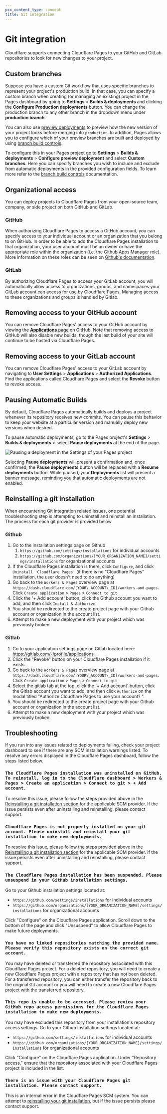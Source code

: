 ```yaml
---
pcx_content_type: concept
title: Git integration
---
```


# Git integration

Cloudflare supports connecting Cloudflare Pages to your GitHub and GitLab repositories to look for new changes to your project.

## Custom branches

Suppose you have a custom Git workflow that uses specific branches to represent your project's production build. In that case, you can specify a custom branch when creating (or managing an existing) project in the Pages dashboard by going to  **Settings** > **Builds & deployments** and clicking the **Configure Production deployments** button. You can change the production branch to any other branch in the dropdown menu under **production branch**.

You can also use [preview deployments](/pages/platform/preview-deployments/) to preview how the new version of your project looks before merging into `production`. In addition, Pages allows you to configure which of your preview branches are built and deployed by using [branch build controls](/pages/platform/branch-build-controls/).

To configure this in your Pages project go to **Settings** > **Builds & deployments** > **Configure preview deployment** and select **Custom branches**. Here you can specify branches you wish to include and exclude from automatic deployments in the provided configuration fields. To learn more refer to the [branch build controls](/pages/platform/branch-build-controls/) documentation.


## Organizational access

You can deploy projects to Cloudflare Pages from your open-source team, company, or side project on both GitHub and GitLab.

### GitHub

When authorizing Cloudflare Pages to access a GitHub account, you can specify access to your individual account or an organization that you belong to on GitHub. In order to be able to add the Cloudflare Pages installation to that organization, your user account must be an owner or have the appropriate role within the organization (i.e. the Github Apps Manager role). More information on these roles can be seen on [Github's documentation](https://docs.github.com/en/organizations/managing-peoples-access-to-your-organization-with-roles/roles-in-an-organization#github-app-managers).

### GitLab

By authorizing Cloudflare Pages to access your GitLab account, you will automatically allow access to organizations, groups, and namespaces your GitLab account can access for use by Cloudflare Pages. Managing access to these organizations and groups is handled by Gitlab.

## Removing access to your GitHub account

You can remove Cloudflare Pages' access to your GitHub account by viewing the [**Applications** page](https://github.com/settings/installations) on GitHub. Note that removing access to GitHub will also disable new builds, though the last build of your site will continue to be hosted via Cloudflare Pages.

## Removing access to your GitLab account

You can remove Cloudflare Pages' access to your GitLab account by navigating to **User Settings** > **Applications** > **Authorized Applications**. Find the applications called Cloudflare Pages and select the **Revoke** button to revoke access.

## Pausing Automatic Builds

By default, Cloudflare Pages automatically builds and deploys a project whenever its repository receives new commits. You can pause this behavior to keep your website at a particular version and manually deploy new versions when desired.

To pause automatic deployments, go to the Pages project's **Settings** > **Builds & deployments** > select **Pause deployments** at the end of the page.

![Pausing a deployment in the Settings of your Pages project](/images/pages/platform/git.pause.png)

Selecting **Pause deployments** will present a confirmation and, once confirmed, the **Pause deployments** button will be replaced with a **Resume deployments** button. While paused, your **Deployments** list will present a banner message, reminding you that automatic deployments are not enabled.

## Reinstalling a git installation

When encountering Git integration related issues, one potential troubleshooting step is attempting to uninstall and reinstall an installation. The process for each git provider is provided below

### Github

1. Go to the installation settings page on Github
    1. `https://github.com/settings/installations` for individual accounts
    1. `https://github.com/organizations/[YOUR_ORGANIZATION_NAME]/settings/installations` for organizational accounts
2. If the Cloudflare Pages installation is there, click `Configure`, and click `Uninstall 'Cloudflare Pages'` (if there is no "Cloudflare Pages" installation, the user doesn't need to do anything)
3. Go back to the `Workers & Pages` overview page at `https://dash.cloudflare.com/[YOUR\_ACCOUNT\_ID]/workers-and-pages`. Click `Create application` > `Pages` > `Connect to git`
4. Click the '+ Add account' button, click the Github account you want to add, and then click `Install & Authorize`.
5. You should be redirected to the create project page with your Github account or organization in the account list.
6. Attempt to make a new deployment with your project which was previously broken.

### Gitlab

1. Go to your application settings page on Gitlab located here: https://gitlab.com/-/profile/applications
2. Click the "Revoke" button on your Cloudflare Pages installation if it exists.
3. Go back to the `Workers & Pages` overview page at `https://dash.cloudflare.com/[YOUR\_ACCOUNT\_ID]/workers-and-pages`. Click `Create application` > `Pages` > `Connect to git`
4. Select the gitlab tab at the top, click the '+ Add account' button, click the Gitlab account you want to add, and then click `Authorize` on the modal titled "Authorize Cloudflare Pages to use your account? ".
5. You should be redirected to the create project page with your Github account or organization in the account list.
6. Attempt to make a new deployment with your project which was previously broken.

## Troubleshooting

If you run into any issues related to deployments failing, check your project dashboard to see if there are any SCM installation warnings listed. To resolve any errors displayed in the Cloudflare Pages dashboard, follow the steps listed below.

### `The Cloudflare Pages installation was uninstalled on GitHub. To reinstall, log in to the Cloudflare dashboard > Workers & Pages > Create an application > Connect to git > + Add account.`

To resolve this issue, please follow the steps provided above in the [Reinstalling a git installation section](/pages/platform/git-integration/#reinstalling-a-git-installation) for the applicable SCM provider. If the issue persists even after uninstalling and reinstalling, please contact support.

### `Cloudflare Pages is not properly installed on your git account. Please uninstall and reinstall your git installation to make new deployments.`

To resolve this issue, please follow the steps provided above in the [Reinstalling a git installation section](/pages/platform/git-integration/#reinstalling-a-git-installation) for the applicable SCM provider. If the issue persists even after uninstalling and reinstalling, please contact support.

### `The Cloudflare Pages installation has been suspended. Please unsuspend in your GitHub installation settings.`

Go to your Github installation settings located at:

* `https://github.com/settings/installations` for individual accounts
* `https://github.com/organizations/[YOUR_ORGANIZATION_NAME]/settings/installations` for organizational accounts

Click "Configure" on the Cloudflare Pages application. Scroll down to the bottom of the page and click "Unsuspend" to allow Cloudflare Pages to make future deployments.

### `You have no linked repositories matching the provided name. Please verify this repository exists on the correct git account.`

You may have deleted or transferred the repository associated with this Cloudflare Pages project. For a deleted repository, you will need to create a new Cloudflare Pages project with a repository that has not been deleted. For a transferred repository, you can either transfer the repository back to the original Git account or you will need to create a new Cloudflare Pages project with the transferred repository.

### `This repo is unable to be accessed. Please review your GitHub repo access permissions for the Cloudflare Pages installation to make new deployments.`

You may have excluded this repository from your installation's repository access settings.  Go to your Github installation settings located at:

* `https://github.com/settings/installations` for individual accounts
* `https://github.com/organizations/[YOUR_ORGANIZATION_NAME]/settings/installations` for organizational accounts

Click "Configure" on the Cloudflare Pages application. Under "Repository access," ensure that the repository associated with your Cloudflare Pages project is included in the list.

### `There is an issue with your Cloudflare Pages git installation. Please contact support.`

This is an internal error in the Cloudflare Pages SCM system. You can attempt to [reinstalling your git installation](/pages/platform/git-integration/#reinstalling-a-git-installation), but if the issue persists please contact support.